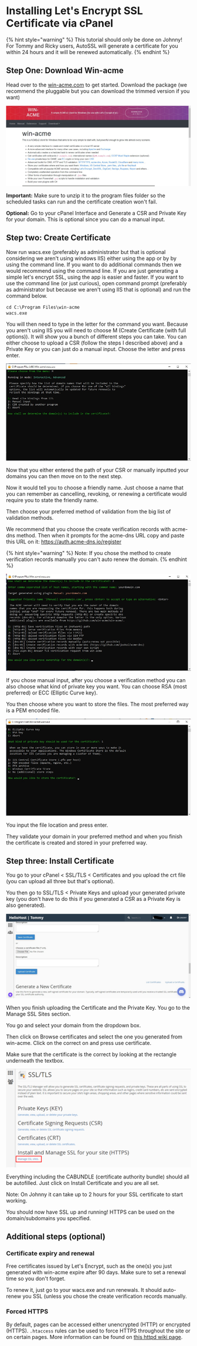 # Installing Let's Encrypt SSL Certificate via cPanel



{% hint style="warning" %}
This tutorial should only be done on Johnny! For Tommy and Ricky users, AutoSSL will generate a certificate for you within 24 hours and it will be renewed automatically.
{% endhint %}

## Step One: Download Win-acme

Head over to the [win-acme.com](https://win-acme.com) to get started. Download the package \(we recommend the pluggable but you can download the trimmed version if you want\)

![win-acme.com](../.gitbook/assets/screenshot-2021-04-19-122035.jpg)

**Important:** Make sure to unzip it to the program files folder so the scheduled tasks can run and the certificate creation won't fail.

**Optional:** Go to your cPanel Interface and Generate a CSR and Private Key for your domain. This is optional since you can do a manual input.

## Step two: Create Certificate

Now run wacs.exe \(preferably as administrator but that is optional considering we aren't using windows IIS\) either using the app or by by using the command line. If you want to do additional commands then we would recommend using the command line. If you are just generating a simple let's encrypt SSL, using the app is easier and faster. If you want to use the command line \(or just curious\), open command prompt \(preferably as administrator but because we aren't using IIS that is optional\) and run the command below.

```text
cd C:\Program Files\win-acme
wacs.exe
```

You will then need to type in the letter for the command you want. Because you aren't using IIS you will need to choose M \(Create Certificate \(with full options\)\). It will show you a bunch of different steps you can take. You can either choose to upload a CSR \(follow the steps I described above\) and a Private Key or you can just do a manual input. Choose the letter and press enter.

![ You can either upload a CSR or manually input your domain](../.gitbook/assets/screenshot-2021-04-19-132801.jpg)

Now that you either entered the path of your CSR  or manually inputted your domains you can then move on to the next step.

Now it would tell you to choose a friendly name. Just choose a name that you can remember as cancelling, revoking, or renewing a certificate would require you to state the friendly name.

Then choose your preferred method of validation from the big list of validation methods. 

We recommend that you choose the create verification records with acme-dns method. Then when it prompts for the acme-dns URL copy and paste this URL on it: https://auth.acme-dns.io/register

{% hint style="warning" %}
Note: If you chose the method to create verification records manually you can't auto renew the domain.
{% endhint %}

![All the verification methods allowed.](../.gitbook/assets/screenshot-2021-04-19-133912.jpg)

 If you chose manual input, after you choose a verification method you can also choose what kind of private key you want. You can choose RSA \(most preferred\) or ECC \(Elliptic Curve key\).

You then choose where you want to store the files. The most preferred way is a PEM encoded file.

![The most preferred way is to do a PEM encoded file](../.gitbook/assets/screenshot-2021-04-19-134504.jpg)

You input the file location and press enter.

They validate your domain in your preferred method and when you finish the certificate is created and stored in your preferred way.

## Step three: Install Certificate 

You go to your cPanel &lt; SSL/TLS &lt; Certificates and you upload the crt file \(you can upload all three but that's optional\).

You then go to SSL/TLS &lt; Private Keys and upload your generated private key \(you don't have to do this if you generated a CSR as a Private Key is also generated\).

![Upload the certificate here](../.gitbook/assets/screenshot-2021-04-19-135439.jpg)

When you finish uploading the Certificate and the Private Key. You go to the Manage SSL Sites section.

You go and select your domain from the dropdown box.

Then click on Browse certificates and select the one you generated from win-acme. Click on the correct on and press use certificate.

Make sure that the certificate is the correct by looking at the rectangle underneath the textbox.

![](../.gitbook/assets/zerossl_managessl%20%281%29.png)

Everything including the CABUNDLE \(certificate authority bundle\) should all be autofilled. Just click on Install Certificate and you are all set. 

Note: On Johnny it can take up to 2 hours for your SSL certificate to start working.

You should now have SSL up and running! HTTPS can be used on the domain/subdomains you specified.

## Additional steps \(optional\)

### Certificate expiry and renewal

Free certificates issued by Let's Encrypt, such as the one\(s\) you just generated with win-acme expire after 90 days. Make sure to set a renewal time so you don't forget.

To renew it, just go to your wacs.exe and run renewals. It should auto-renew you SSL \(unless you chose the create verification records manually.

### Forced HTTPS

By default, pages can be accessed either unencrypted \(HTTP\) or encrypted \(HTTPS\). `.htaccess` rules can be used to force HTTPS throughout the site or on certain pages. More information can be found on [this httpd wiki page](https://wiki.apache.org/httpd/RewriteHTTPToHTTPS).

